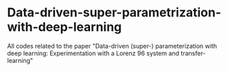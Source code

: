 # Data-driven-super-parametrization-with-deep-learning
All codes related to the paper "Data-driven (super-) parameterization with deep learning: Experimentation with a Lorenz 96 system and transfer-learning"

